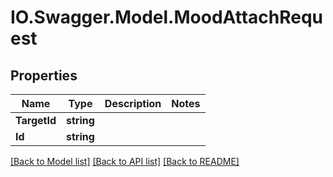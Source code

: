 # IO.Swagger.Model.MoodAttachRequest
## Properties

Name | Type | Description | Notes
------------ | ------------- | ------------- | -------------
**TargetId** | **string** |  | 
**Id** | **string** |  | 

[[Back to Model list]](../README.md#documentation-for-models) [[Back to API list]](../README.md#documentation-for-api-endpoints) [[Back to README]](../README.md)

